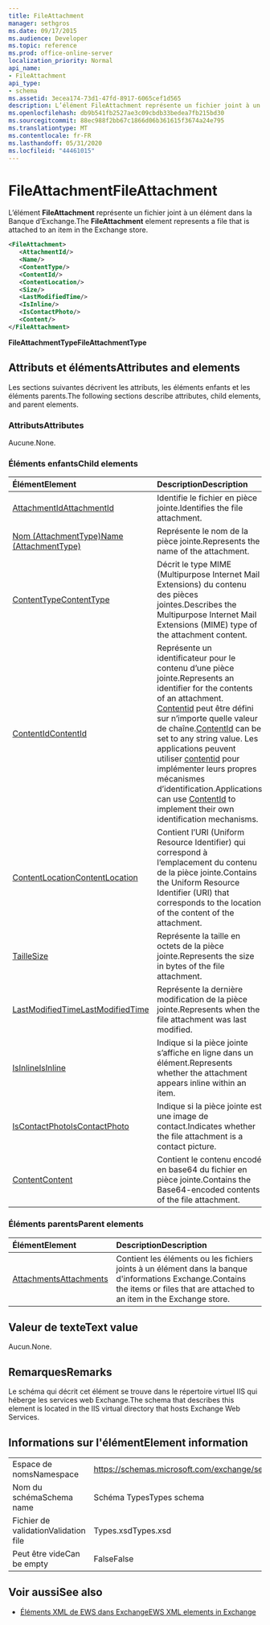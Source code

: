 ```yaml
---
title: FileAttachment
manager: sethgros
ms.date: 09/17/2015
ms.audience: Developer
ms.topic: reference
ms.prod: office-online-server
localization_priority: Normal
api_name:
- FileAttachment
api_type:
- schema
ms.assetid: 3ecea174-73d1-47fd-8917-6065cef1d565
description: L’élément FileAttachment représente un fichier joint à un élément dans la Banque d’Exchange.
ms.openlocfilehash: db9b541fb2527ae3c09cbdb33bedea7fb215bd30
ms.sourcegitcommit: 88ec988f2bb67c1866d06b361615f3674a24e795
ms.translationtype: MT
ms.contentlocale: fr-FR
ms.lasthandoff: 05/31/2020
ms.locfileid: "44461015"
---
```

# <a name="fileattachment"></a><span data-ttu-id="356d1-103">FileAttachment</span><span class="sxs-lookup"><span data-stu-id="356d1-103">FileAttachment</span></span>

<span data-ttu-id="356d1-104">L’élément **FileAttachment** représente un fichier joint à un élément dans la Banque d’Exchange.</span><span class="sxs-lookup"><span data-stu-id="356d1-104">The **FileAttachment** element represents a file that is attached to an item in the Exchange store.</span></span> 
  
```XML
<FileAttachment>
   <AttachmentId/>
   <Name/>
   <ContentType/>
   <ContentId/>
   <ContentLocation/>
   <Size/>
   <LastModifiedTime/>
   <IsInline/>
   <IsContactPhoto/>
   <Content/>
</FileAttachment>
```

 <span data-ttu-id="356d1-105">**FileAttachmentType**</span><span class="sxs-lookup"><span data-stu-id="356d1-105">**FileAttachmentType**</span></span>
## <a name="attributes-and-elements"></a><span data-ttu-id="356d1-106">Attributs et éléments</span><span class="sxs-lookup"><span data-stu-id="356d1-106">Attributes and elements</span></span>

<span data-ttu-id="356d1-107">Les sections suivantes décrivent les attributs, les éléments enfants et les éléments parents.</span><span class="sxs-lookup"><span data-stu-id="356d1-107">The following sections describe attributes, child elements, and parent elements.</span></span>
  
### <a name="attributes"></a><span data-ttu-id="356d1-108">Attributs</span><span class="sxs-lookup"><span data-stu-id="356d1-108">Attributes</span></span>

<span data-ttu-id="356d1-109">Aucune.</span><span class="sxs-lookup"><span data-stu-id="356d1-109">None.</span></span>
  
### <a name="child-elements"></a><span data-ttu-id="356d1-110">Éléments enfants</span><span class="sxs-lookup"><span data-stu-id="356d1-110">Child elements</span></span>

|<span data-ttu-id="356d1-111">**Élément**</span><span class="sxs-lookup"><span data-stu-id="356d1-111">**Element**</span></span>|<span data-ttu-id="356d1-112">**Description**</span><span class="sxs-lookup"><span data-stu-id="356d1-112">**Description**</span></span>|
|:-----|:-----|
|[<span data-ttu-id="356d1-113">AttachmentId</span><span class="sxs-lookup"><span data-stu-id="356d1-113">AttachmentId</span></span>](attachmentid.md) <br/> |<span data-ttu-id="356d1-114">Identifie le fichier en pièce jointe.</span><span class="sxs-lookup"><span data-stu-id="356d1-114">Identifies the file attachment.</span></span>  <br/> |
|[<span data-ttu-id="356d1-115">Nom (AttachmentType)</span><span class="sxs-lookup"><span data-stu-id="356d1-115">Name (AttachmentType)</span></span>](name-attachmenttype.md) <br/> |<span data-ttu-id="356d1-116">Représente le nom de la pièce jointe.</span><span class="sxs-lookup"><span data-stu-id="356d1-116">Represents the name of the attachment.</span></span>  <br/> |
|[<span data-ttu-id="356d1-117">ContentType</span><span class="sxs-lookup"><span data-stu-id="356d1-117">ContentType</span></span>](contenttype.md) <br/> |<span data-ttu-id="356d1-118">Décrit le type MIME (Multipurpose Internet Mail Extensions) du contenu des pièces jointes.</span><span class="sxs-lookup"><span data-stu-id="356d1-118">Describes the Multipurpose Internet Mail Extensions (MIME) type of the attachment content.</span></span>  <br/> |
|[<span data-ttu-id="356d1-119">ContentId</span><span class="sxs-lookup"><span data-stu-id="356d1-119">ContentId</span></span>](contentid.md) <br/> |<span data-ttu-id="356d1-120">Représente un identificateur pour le contenu d’une pièce jointe.</span><span class="sxs-lookup"><span data-stu-id="356d1-120">Represents an identifier for the contents of an attachment.</span></span> <span data-ttu-id="356d1-121">[Contentid](contentid.md) peut être défini sur n’importe quelle valeur de chaîne.</span><span class="sxs-lookup"><span data-stu-id="356d1-121">[ContentId](contentid.md) can be set to any string value.</span></span> <span data-ttu-id="356d1-122">Les applications peuvent utiliser [contentid](contentid.md) pour implémenter leurs propres mécanismes d’identification.</span><span class="sxs-lookup"><span data-stu-id="356d1-122">Applications can use [ContentId](contentid.md) to implement their own identification mechanisms.</span></span>  <br/> |
|[<span data-ttu-id="356d1-123">ContentLocation</span><span class="sxs-lookup"><span data-stu-id="356d1-123">ContentLocation</span></span>](contentlocation.md) <br/> |<span data-ttu-id="356d1-124">Contient l’URI (Uniform Resource Identifier) qui correspond à l’emplacement du contenu de la pièce jointe.</span><span class="sxs-lookup"><span data-stu-id="356d1-124">Contains the Uniform Resource Identifier (URI) that corresponds to the location of the content of the attachment.</span></span>  <br/> |
|[<span data-ttu-id="356d1-125">Taille</span><span class="sxs-lookup"><span data-stu-id="356d1-125">Size</span></span>](size.md) <br/> |<span data-ttu-id="356d1-126">Représente la taille en octets de la pièce jointe.</span><span class="sxs-lookup"><span data-stu-id="356d1-126">Represents the size in bytes of the file attachment.</span></span>  <br/> |
|[<span data-ttu-id="356d1-127">LastModifiedTime</span><span class="sxs-lookup"><span data-stu-id="356d1-127">LastModifiedTime</span></span>](lastmodifiedtime.md) <br/> |<span data-ttu-id="356d1-128">Représente la dernière modification de la pièce jointe.</span><span class="sxs-lookup"><span data-stu-id="356d1-128">Represents when the file attachment was last modified.</span></span>  <br/> |
|[<span data-ttu-id="356d1-129">IsInline</span><span class="sxs-lookup"><span data-stu-id="356d1-129">IsInline</span></span>](isinline.md) <br/> |<span data-ttu-id="356d1-130">Indique si la pièce jointe s’affiche en ligne dans un élément.</span><span class="sxs-lookup"><span data-stu-id="356d1-130">Represents whether the attachment appears inline within an item.</span></span>  <br/> |
|[<span data-ttu-id="356d1-131">IsContactPhoto</span><span class="sxs-lookup"><span data-stu-id="356d1-131">IsContactPhoto</span></span>](iscontactphoto.md) <br/> |<span data-ttu-id="356d1-132">Indique si la pièce jointe est une image de contact.</span><span class="sxs-lookup"><span data-stu-id="356d1-132">Indicates whether the file attachment is a contact picture.</span></span>  <br/> |
|[<span data-ttu-id="356d1-133">Content</span><span class="sxs-lookup"><span data-stu-id="356d1-133">Content</span></span>](content.md) <br/> |<span data-ttu-id="356d1-134">Contient le contenu encodé en base64 du fichier en pièce jointe.</span><span class="sxs-lookup"><span data-stu-id="356d1-134">Contains the Base64-encoded contents of the file attachment.</span></span>  <br/> |
   
### <a name="parent-elements"></a><span data-ttu-id="356d1-135">Éléments parents</span><span class="sxs-lookup"><span data-stu-id="356d1-135">Parent elements</span></span>

|<span data-ttu-id="356d1-136">**Élément**</span><span class="sxs-lookup"><span data-stu-id="356d1-136">**Element**</span></span>|<span data-ttu-id="356d1-137">**Description**</span><span class="sxs-lookup"><span data-stu-id="356d1-137">**Description**</span></span>|
|:-----|:-----|
|[<span data-ttu-id="356d1-138">Attachments</span><span class="sxs-lookup"><span data-stu-id="356d1-138">Attachments</span></span>](attachments-ex15websvcsotherref.md) <br/> |<span data-ttu-id="356d1-139">Contient les éléments ou les fichiers joints à un élément dans la banque d'informations Exchange.</span><span class="sxs-lookup"><span data-stu-id="356d1-139">Contains the items or files that are attached to an item in the Exchange store.</span></span>  <br/> |
   
## <a name="text-value"></a><span data-ttu-id="356d1-140">Valeur de texte</span><span class="sxs-lookup"><span data-stu-id="356d1-140">Text value</span></span>

<span data-ttu-id="356d1-141">Aucun.</span><span class="sxs-lookup"><span data-stu-id="356d1-141">None.</span></span>
  
## <a name="remarks"></a><span data-ttu-id="356d1-142">Remarques</span><span class="sxs-lookup"><span data-stu-id="356d1-142">Remarks</span></span>

<span data-ttu-id="356d1-143">Le schéma qui décrit cet élément se trouve dans le répertoire virtuel IIS qui héberge les services web Exchange.</span><span class="sxs-lookup"><span data-stu-id="356d1-143">The schema that describes this element is located in the IIS virtual directory that hosts Exchange Web Services.</span></span>
  
## <a name="element-information"></a><span data-ttu-id="356d1-144">Informations sur l'élément</span><span class="sxs-lookup"><span data-stu-id="356d1-144">Element information</span></span>

|||
|:-----|:-----|
|<span data-ttu-id="356d1-145">Espace de noms</span><span class="sxs-lookup"><span data-stu-id="356d1-145">Namespace</span></span>  <br/> |https://schemas.microsoft.com/exchange/services/2006/types  <br/> |
|<span data-ttu-id="356d1-146">Nom du schéma</span><span class="sxs-lookup"><span data-stu-id="356d1-146">Schema name</span></span>  <br/> |<span data-ttu-id="356d1-147">Schéma Types</span><span class="sxs-lookup"><span data-stu-id="356d1-147">Types schema</span></span>  <br/> |
|<span data-ttu-id="356d1-148">Fichier de validation</span><span class="sxs-lookup"><span data-stu-id="356d1-148">Validation file</span></span>  <br/> |<span data-ttu-id="356d1-149">Types.xsd</span><span class="sxs-lookup"><span data-stu-id="356d1-149">Types.xsd</span></span>  <br/> |
|<span data-ttu-id="356d1-150">Peut être vide</span><span class="sxs-lookup"><span data-stu-id="356d1-150">Can be empty</span></span>  <br/> |<span data-ttu-id="356d1-151">False</span><span class="sxs-lookup"><span data-stu-id="356d1-151">False</span></span>  <br/> |
   
## <a name="see-also"></a><span data-ttu-id="356d1-152">Voir aussi</span><span class="sxs-lookup"><span data-stu-id="356d1-152">See also</span></span>



- [<span data-ttu-id="356d1-153">Éléments XML de EWS dans Exchange</span><span class="sxs-lookup"><span data-stu-id="356d1-153">EWS XML elements in Exchange</span></span>](ews-xml-elements-in-exchange.md)

